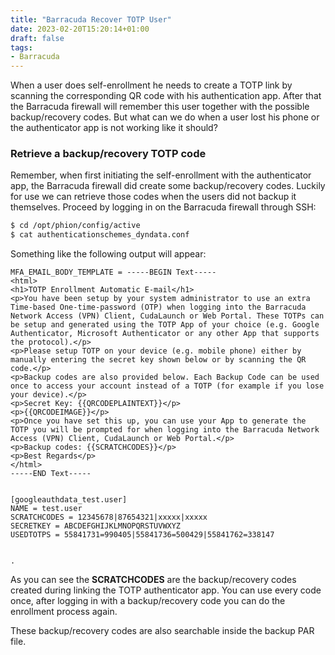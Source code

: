 ```yaml
---
title: "Barracuda Recover TOTP User"
date: 2023-02-20T15:20:14+01:00
draft: false
tags:
- Barracuda
---
```


When a user does self-enrollment he needs to create a TOTP link by scanning the corresponding QR code with his authentication app. After that the Barracuda firewall will remember this user together with the possible backup/recovery codes.
But what can we do when a user lost his phone or the authenticator app is not working like it should?

### Retrieve a backup/recovery TOTP code
Remember, when first initiating the self-enrollment with the authenticator app, the Barracuda firewall did create some backup/recovery codes. Luckily for use we can retrieve those codes
when the users did not backup it themselves. Proceed by logging in on the Barracuda firewall through SSH:

```bash
$ cd /opt/phion/config/active
$ cat authenticationschemes_dyndata.conf
```
	
Something like the following output will appear:

```
MFA_EMAIL_BODY_TEMPLATE = -----BEGIN Text-----
<html>
<h1>TOTP Enrollment Automatic E-mail</h1>
<p>You have been setup by your system administrator to use an extra Time-based One-time-password (OTP) when logging into the Barracuda Network Access (VPN) Client, CudaLaunch or Web Portal. These TOTPs can be setup and generated using the TOTP App of your choice (e.g. Google Authenticator, Microsoft Authenticator or any other App that supports the protocol).</p>
<p>Please setup TOTP on your device (e.g. mobile phone) either by manually entering the secret key shown below or by scanning the QR code.</p>
<p>Backup codes are also provided below. Each Backup Code can be used once to access your account instead of a TOTP (for example if you lose your device).</p>
<p>Secret Key: {{QRCODEPLAINTEXT}}</p>
<p>{{QRCODEIMAGE}}</p>
<p>Once you have set this up, you can use your App to generate the TOTP you will be prompted for when logging into the Barracuda Network Access (VPN) Client, CudaLaunch or Web Portal.</p>
<p>Backup codes: {{SCRATCHCODES}}</p>
<p>Best Regards</p>
</html>
-----END Text-----


[googleauthdata_test.user]
NAME = test.user
SCRATCHCODES = 12345678|87654321|xxxxx|xxxxx
SECRETKEY = ABCDEFGHIJKLMNOPQRSTUVWXYZ
USEDTOTPS = 55841731=990405|55841736=500429|55841762=338147


.
```

As you can see the **SCRATCHCODES** are the backup/recovery codes created during linking the TOTP authenticator app.
You can use every code once, after logging in with a backup/recovery code you can do the enrollment process again.

These backup/recovery codes are also searchable inside the backup PAR file.
